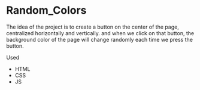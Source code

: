 # Random_Colors



The idea of the project is to create a button on the center of the page, centralized horizontally and vertically.
and when we click on that button, the background color of the page will change randomly each time we press the button.

Used
* HTML
* CSS
* JS
